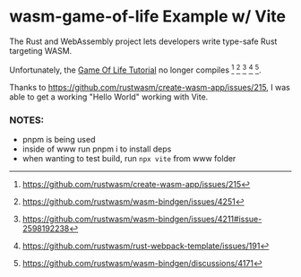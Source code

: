 # wasm-game-of-life Example w/ Vite

The Rust and WebAssembly project lets developers write type-safe Rust targeting WASM.

Unfortunately, the [Game Of Life Tutorial](https://rustwasm.github.io/docs/book/game-of-life/hello-world.html) no longer compiles [^1] [^2] [^3] [^4] [^5].

Thanks to https://github.com/rustwasm/create-wasm-app/issues/215, I was able to get a working "Hello World" working with Vite.

[^1]: https://github.com/rustwasm/create-wasm-app/issues/215
[^2]: https://github.com/rustwasm/wasm-bindgen/issues/4251
[^3]: https://github.com/rustwasm/wasm-bindgen/issues/4211#issue-2598192238
[^4]: https://github.com/rustwasm/rust-webpack-template/issues/191
[^5]: https://github.com/rustwasm/wasm-bindgen/discussions/4171


### NOTES:
 - pnpm is being used
 - inside of www run pnpm i to install deps
 - when wanting to test build, run `npx vite` from www folder
